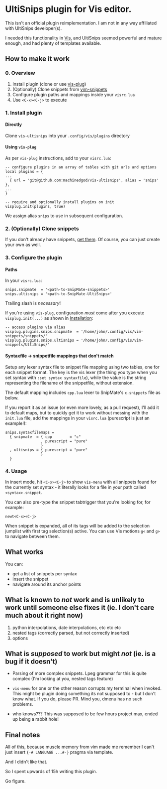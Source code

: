 # UltiSnips plugin for Vis editor.

This isn't an official plugin reimplementation. I am not in any way
affiliated with UltiSnips developer(s).

I needed this functionality in [Vis](https://github.com/martanne/vis),
and UltiSnips seemed powerful and mature enough, and had plenty of
templates available.

## How to make it work
### 0. Overview
1. Install plugin (clone or use [vis-plug](https://github.com/erf/vis-plug))
2. (Optionally) Clone snippets from [vim-snippets](https://github.com/honza/vim-snippets)
3. Configure plugin paths and mappings inside your `visrc.lua`
4. Use `<C-x><C-j>` to execute

### 1. Install plugin
#### Directly
Clone `vis-ultisnips` into your `.config/vis/plugins` directory

#### Using `vis-plug`
As per `vis-plug` instructions, add to your `visrc.lua`:
```
-- configure plugins in an array of tables with git urls and options 
local plugins = {
...
  { url = 'git@github.com:machinedgod/vis-ultisnips', alias = 'snips' },
...
}

-- require and optionally install plugins on init
visplug.init(plugins, true)
```

We assign alias `snips` to use in subsequent configuration.

### 2. (Optionally) Clone snippets
If you don't already have snippets, [get
them](https://github.com/honza/vim-snippets).  Of course, you can just
create your own as well.



### 3. Configure the plugin
#### Paths
In your `visrc.lua`:
```
snips.snipmate  = '<path-to-SnipMate-snippets>'
snips.ultisnips = '<path-to-SnipMate-UltiSnips>'
```
Trailing slash is *necessary*!

If you're using `vis-plug`, configuration *must* come after you execute
`visplug.init(...)` as shown in [Installation](#markdown-header-1-install-plugin):
```
-- access plugins via alias
visplug.plugins.snips.snipmate  = '/home/john/.config/vis/vim-snippets/snippets/'
visplug.plugins.snips.ultisnips = '/home/john/.config/vis/vim-snippets/UltiSnips/'
```

#### Syntaxfile → snippetfile mappings that don't match
Setup any lexer syntax file to snippet file mapping using two tables,
one for each snippet format. The key is the vis lexer (the thing you
type when you set syntax with `:set syntax syntaxfile`), while the value
is the string representing the filename of the snippetfile, without
extension.

The default mapping includes `cpp.lua` lexer to SnipMate's `c.snippets`
file as below.

If you report it as an issue (or even more lovely, as a pull request),
I'll add it to default maps, but to quickly get it to work without
messing with the `init.lua` file, add the mappings in your `visrc.lua`
(purescript is just an example!):
```
snips.syntaxfilemaps =
  { snipmate  = { cpp        = "c"
                , purescript = "pure"
                }
  , ultisnips = { purescript = "pure"
				}
  }

```


### 4. Usage
In insert mode, hit `<C-x><C-j>` to show `vis-menu` with all snippets
found for the currently set syntax - it literally looks for a file in
your path called `<syntax>.snippet`.

You can also pre-type the snippet tabtrigger that you're looking for,
for example:
```
newt<C-x><C-j>
```

When snippet is expanded, all of its tags will be added to the selection
jumplist with first tag selection(s) active. You can use Vis motions
`g<` and `g>` to navigate between them.

## What works
You can:

- get a list of snippets per syntax
- insert the snippet
- navigate around its anchor points

## What is known to _not_ work and is unlikely to work until someone else fixes it (ie. I don't care much about it right now)
1. python interpolations, date interpolations, etc etc etc
1. nested tags (correctly parsed, but not correctly inserted)
1. options


## What is _supposed_ to work but might _not_ (ie. is a bug if it doesn't)
- Parsing of more complex snippets. Lpeg grammar for this is quite complex
(I'm looking at you, nested tags feature)

- `vis-menu` for one or the other reason corrupts my terminal when
invoked. This might be plugin doing something its not supposed to -
but I don't know what. If you do, please PR. Mind you, dmenu has no
such problems.

- who knows??? This was supposed to be few hours project max, ended up
being a rabbit hole!


## Final notes
All of this, because muscle memory from vim made me remember I can't
just insert `{-# LANGUAGE ...#-}` pragma via template.

And I didn't like that.

So I spent upwards of 15h writing this plugin.

Go figure.